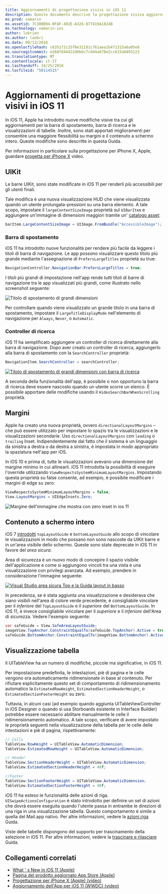 ```yaml
---
title: Aggiornamenti di progettazione visivi in iOS 11
description: Questo documento descrive la progettazione visiva aggiornamenti introdotto in iOS 11. Vengono illustrate le modifiche apportate a barre di navigazione, ricerca controller, i margini, contenuto a schermo intero e le visualizzazioni di tabelle.
ms.prod: xamarin
ms.assetid: 7C300B94-0FAF-492E-A326-877419A1824B
ms.technology: xamarin-ios
author: lobrien
ms.author: laobri
ms.date: 09/13/2016
ms.openlocfilehash: c6351f2c25f8e31181c761aea1b471315a8a05e8
ms.sourcegitcommit: e268fd44422d0bbc7c944a678e2cc633a0493122
ms.translationtype: MT
ms.contentlocale: it-IT
ms.lasthandoff: 10/25/2018
ms.locfileid: "50114515"
---
```

# <a name="visual-design-updates-in-ios-11"></a>Aggiornamenti di progettazione visivi in iOS 11

In iOS 11, Apple ha introdotto nuove modifiche visive tra cui gli aggiornamenti per la barra di spostamento, barra di ricerca e le visualizzazioni di tabelle. Inoltre, sono stati apportati miglioramenti per consentire una maggiore flessibilità su margini e il contenuto a schermo intero. Queste modifiche sono descritte in questa Guida. 

Per informazioni in particolare sulla progettazione per iPhone X, Apple, guardare [progetta per iPhone X](https://developer.apple.com/videos/play/fall2017/801/) video.

## <a name="uikit"></a>UIKit

Le barre UIKit, sono state modificate in iOS 11 per renderli più accessibili per gli utenti finali.

Tale modifica è una nuova visualizzazione HUD che viene visualizzata quando un utente prolungata-pressioni su una barra elemento. A tale scopo, impostare il `largeContentSizeImage` proprietà sul `UIBarItem` e aggiungere un'immagine di dimensioni maggiori tramite un' [catalogo asset](~/ios/app-fundamentals/images-icons/displaying-an-image.md):

```csharp
barItem.LargeContentSizeImage = UIImage.FromBundle("AccessibleImage");
```

### <a name="navigation-bar"></a>Barra di spostamento
iOS 11 ha introdotto nuove funzionalità per rendere più facile da leggere i titoli di barra di navigazione. Le app possono visualizzare questo titolo più grande mediante l'assegnazione di `PrefersLargeTitles` proprietà su true:

```csharp
NavigationController.NavigationBar.PrefersLargeTitles = true;
```

I titoli più grandi di impostazione nell'app rende _tutti_ titoli di barre di navigazione tra le app visualizzati più grandi, come illustrato nello screenshot seguente:

![Titolo di spostamento di grandi dimensioni](visual-design-images/image7.png)

Per controllare quando viene visualizzato un grande titolo in una barra di spostamento, impostare il `LargeTitleDisplayMode` nell'elemento di navigazione per `Always`, `Never`, o `Automatic`.

### <a name="search-controller"></a>Controller di ricerca

iOS 11 ha semplificato aggiungere un controller di ricerca direttamente alla barra di navigazione. Dopo aver creato un controller di ricerca, aggiungerlo alla barra di spostamento con la `SearchController` proprietà:

```csharp
NavigationItem.SearchController = searchController;
```

[![Titolo di spostamento di grandi dimensioni con barra di ricerca](visual-design-images/image8-sml.png)](visual-design-images/image8-sml.png#lightbox)

A seconda della funzionalità dell'app, è possibile o non opportuno la barra di ricerca deve essere nascosto quando un utente scorre un elenco. È possibile apportare delle modifiche usando il `HidesSearchBarWhenScrolling` proprietà.

## <a name="margins"></a>Margini

Apple ha creato una nuova proprietà, ovvero `directionalLayoutMargins` – che può essere utilizzato per impostare lo spazio tra le visualizzazioni e le visualizzazioni secondarie. Uso `directionalLayoutMargins` con `leading` o `trailing` Inset. Indipendentemente dal fatto che il sistema è un linguaggio da sinistra a destra o da destra a sinistra, è impostata in modo appropriato la spaziatura nell'app per iOS.

In iOS 10 e prima di, tutte le visualizzazioni avevano una dimensione del margine minimo in cui allinearli. iOS 11 introdotta la possibilità di eseguire l'override utilizzando `ViewRespectsSystemMinimumLayoutMargins`. Impostando questa proprietà su false consente, ad esempio, è possibile modificare i margini di edge su zero:

```csharp
ViewRespectsSystemMinimumLayoutMargins = false;
View.LayoutMargins = UIEdgeInsets.Zero;
```
![Margine dell'immagine che mostra con zero inset in ios 11](visual-design-images/image9.png)

<a name="fullscreen" />

## <a name="full-screen-content"></a>Contenuto a schermo intero

iOS 7 [introdotti](~/ios/platform/introduction-to-ios7/ios7-ui.md#fullscreen) `topLayoutGuide` e `bottomLayoutGuide` allo scopo di vincolare le visualizzazioni in modo che possano non sono nascoste da UIKit barre e in un'area visibile dello schermo. Queste sono state deprecate in iOS 11 in favore del _area sicura_.

Area di sicurezza è un nuovo modo di concepire il spazio visibile dell'applicazione e come si aggiungono vincoli tra una vista e una visualizzazione con privilegi avanzata. Ad esempio, prendere in considerazione l'immagine seguente:

[![Visual Studio area sicura Top e la Guida layout in basso](visual-design-images/image10-sml.png)](visual-design-images/image10.png#lightbox)

In precedenza, se è stata aggiunta una visualizzazione e desiderava che siano visibili nell'area di colore verde precedente, è consigliabile vincolare per il _inferiore_ del `TopLayoutGuide` e il _superiore_ del `BottomLayoutGuide`. In iOS 11, è invece consigliabile vincolare per il _superiore_ e il _inferiore_ dell'Area di sicurezza. Vedere l'esempio seguente:

```csharp
var safeGuide = View.SafeAreaLayoutGuide;
imageView.TopAnchor.ConstraintEqualTo(safeGuide.TopAnchor).Active = true;
safeGuide.BottomAnchor.ConstraintEqualTo(imageView.BottomAnchor).Active = true;
```

## <a name="table-view"></a>Visualizzazione tabella

Il UITableView ha un numero di modifiche, piccole ma significative, in iOS 11.

Per impostazione predefinita, le intestazioni, piè di pagina e le celle vengono ora automaticamente ridimensionate in base al contenuto. Per rifiutare esplicitamente questo set di comportamento di ridimensionamento automatico la `EstimatedRowHeight`, `EstimatedSectionHeaderHeight`, o `EstimatedSectionFooterHeight` su zero.

Tuttavia, in alcuni casi (ad esempio quando aggiunta UITableViewController in iOS Designer o quando si usa Storboards esistente in Interface Builder) potrebbe essere necessario abilitare manualmente le celle il ridimensionamento automatico. A tale scopo, verificare di avere impostato le proprietà seguenti nella visualizzazione della tabella per le celle delle intestazioni e piè di pagina, rispettivamente:

```csharp
// Cells
TableView.RowHeight = UITableView.AutomaticDimension;
TableView.EstimatedRowHeight = UITableView.AutomaticDimension;

// Header
TableView.SectionHeaderHeight = UITableView.AutomaticDimension;
TableView.EstimatedSectionHeaderHeight = 40f;

//Footer
TableView.SectionFooterHeight = UITableView.AutomaticDimension;
TableView.EstimatedSectionFooterHeight = 40f;

```

iOS 11 ha esteso le funzionalità delle azioni di riga. `UISwipeActionsConfiguration` è stato introdotto per definire un set di azioni che dovrà essere eseguita quando l'utente passa in entrambe le direzioni di una riga in una visualizzazione tabella. Questo comportamento è simile a quella del Mail.app nativo. Per altre informazioni, vedere la [azioni riga](~/ios/user-interface/controls/tables/row-action.md) Guida.

Viste delle tabelle dispongono del supporto per trascinamento della selezione in iOS 11. Per altre informazioni, vedere la [trascinare e rilasciare](~/ios/platform/introduction-to-ios11/drag-and-drop.md#uitableview) Guida.


## <a name="related-links"></a>Collegamenti correlati

- [What ' s New in iOS 11 (Apple)](https://developer.apple.com/ios/)
- [Pagina del prodotto aggiornato App Store (Apple)](https://developer.apple.com/app-store/product-page/)
- [Progettazione per iPhone X (Apple) (video)](https://developer.apple.com/videos/play/fall2017/801/)
- [Aggiornamento dell'App per iOS 11 (WWDC) (video)](https://developer.apple.com/videos/play/wwdc2017/204/)

